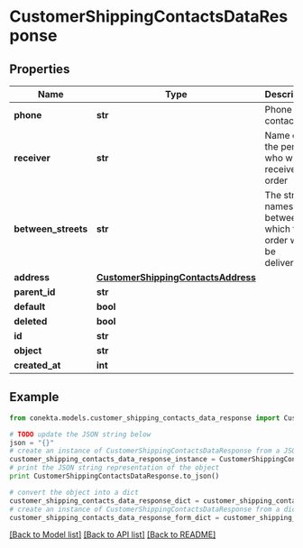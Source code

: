 # CustomerShippingContactsDataResponse


## Properties
Name | Type | Description | Notes
------------ | ------------- | ------------- | -------------
**phone** | **str** | Phone contact | [optional] 
**receiver** | **str** | Name of the person who will receive the order | [optional] 
**between_streets** | **str** | The street names between which the order will be delivered. | [optional] 
**address** | [**CustomerShippingContactsAddress**](CustomerShippingContactsAddress.md) |  | 
**parent_id** | **str** |  | [optional] 
**default** | **bool** |  | [optional] 
**deleted** | **bool** |  | [optional] 
**id** | **str** |  | 
**object** | **str** |  | 
**created_at** | **int** |  | 

## Example

```python
from conekta.models.customer_shipping_contacts_data_response import CustomerShippingContactsDataResponse

# TODO update the JSON string below
json = "{}"
# create an instance of CustomerShippingContactsDataResponse from a JSON string
customer_shipping_contacts_data_response_instance = CustomerShippingContactsDataResponse.from_json(json)
# print the JSON string representation of the object
print CustomerShippingContactsDataResponse.to_json()

# convert the object into a dict
customer_shipping_contacts_data_response_dict = customer_shipping_contacts_data_response_instance.to_dict()
# create an instance of CustomerShippingContactsDataResponse from a dict
customer_shipping_contacts_data_response_form_dict = customer_shipping_contacts_data_response.from_dict(customer_shipping_contacts_data_response_dict)
```
[[Back to Model list]](../README.md#documentation-for-models) [[Back to API list]](../README.md#documentation-for-api-endpoints) [[Back to README]](../README.md)


